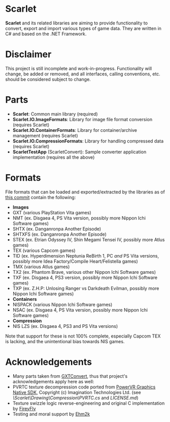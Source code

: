 Scarlet
=======
__Scarlet__ and its related libraries are aiming to provide functionality to convert, export and import various types of game data. They are written in C# and based on the .NET Framework.

Disclaimer
==========
This project is still incomplete and work-in-progress. Functionality will change, be added or removed, and all interfaces, calling conventions, etc. should be considered subject to change.

Parts
=====
* __Scarlet__: Common main library (required)
* __Scarlet.IO.ImageFormats__: Library for image file format conversion (requires Scarlet)
* __Scarlet.IO.ContainerFormats__: Library for container/archive management (requires Scarlet)
* __Scarlet.IO.CompressionFormats__: Library for handling compressed data (requires Scarlet)
* __ScarletTestApp__ (ScarletConvert): Sample converter application implementation (requires all the above)

Formats
=======
File formats that can be loaded and exported/extracted by the libraries as of [this commit](https://github.com/xdanieldzd/Scarlet/tree/6947bb6edb508a4520e126be864099096bc473d9) contain the following:

* __Images__
 * GXT (various PlayStation Vita games)
 * NMT (ex. Disgaea 4, PS Vita version, possibly more Nippon Ichi Software games)
 * SHTX (ex. Danganronpa Another Episode)
 * SHTXFS (ex. Danganronpa Another Episode)
 * STEX (ex. Etrian Odyssey IV, Shin Megami Tensei IV, possibly more Atlus games)
 * TEX (various Capcom games)
 * TID (ex. Hyperdimension Neptunia ReBirth 1, PC _and_ PS Vita versions, possibly more Idea Factory/Compile Heart/Felistella games)
 * TMX (various Atlus games)
 * TX2 (ex. Phantom Brave, various other Nippon Ichi Software games)
 * TXF (ex. Disgaea 4, PS3 version, possibly more Nippon Ichi Software games)
 * TXP (ex. Z.H.P: Unlosing Ranger vs Darkdeath Evilman, possibly more Nippon Ichi Software games)
* __Containers__
 * NISPACK (various Nippon Ichi Software games)
 * NSAC (ex. Disgaea 4, PS Vita version, possibly more Nippon Ichi Software games)
* __Compression__
 * NIS LZS (ex. Disgaea 4, PS3 and PS Vita versions)

Note that support for these is not 100% complete, especially Capcom TEX is lacking, and the unintentional bias towards NIS games.

Acknowledgements
================
* Many parts taken from [GXTConvert](https://github.com/xdanieldzd/GXTConvert), thus that project's acknowledgements apply here as well:
 * PVRTC texture decompression code ported from [PowerVR Graphics Native SDK](https://github.com/powervr-graphics/Native_SDK), Copyright (c) Imagination Technologies Ltd. (see *\Scarlet\Drawing\Compression\PVRTC.cs* and *LICENSE.md*)
 * Texture swizzle logic reverse-engineering and original C implementation by [FireyFly](https://github.com/FireyFly)
 * Testing and moral support by [Ehm2k](https://twitter.com/Ehm2k)
